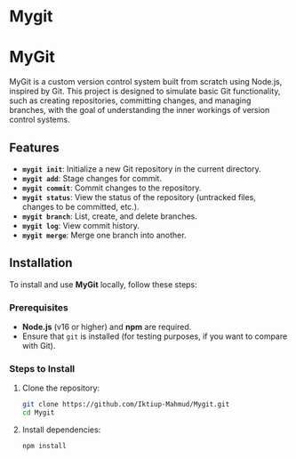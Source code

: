 # Mygit
# MyGit

MyGit is a custom version control system built from scratch using Node.js, inspired by Git. This project is designed to simulate basic Git functionality, such as creating repositories, committing changes, and managing branches, with the goal of understanding the inner workings of version control systems.

## Features

- **`mygit init`**: Initialize a new Git repository in the current directory.
- **`mygit add`**: Stage changes for commit.
- **`mygit commit`**: Commit changes to the repository.
- **`mygit status`**: View the status of the repository (untracked files, changes to be committed, etc.).
- **`mygit branch`**: List, create, and delete branches.
- **`mygit log`**: View commit history.
- **`mygit merge`**: Merge one branch into another.

## Installation

To install and use **MyGit** locally, follow these steps:

### Prerequisites

- **Node.js** (v16 or higher) and **npm** are required.
- Ensure that `git` is installed (for testing purposes, if you want to compare with Git).

### Steps to Install

1. Clone the repository:

    ```bash
    git clone https://github.com/Iktiup-Mahmud/Mygit.git
    cd Mygit

2. Install dependencies:
    ```bash
    npm install
